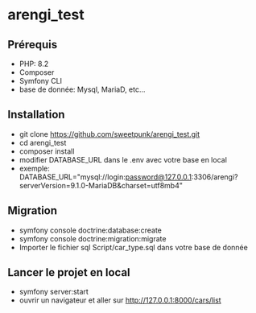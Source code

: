 # arengi_test

## Prérequis

- PHP: 8.2
- Composer
- Symfony CLI
- base de donnée: Mysql, MariaD, etc...

## Installation

- git clone https://github.com/sweetpunk/arengi_test.git
- cd arengi_test
- composer install
- modifier DATABASE_URL dans le .env avec votre base en local
- exemple: DATABASE_URL="mysql://login:password@127.0.0.1:3306/arengi?serverVersion=9.1.0-MariaDB&charset=utf8mb4"

## Migration

- symfony console doctrine:database:create
- symfony console doctrine:migration:migrate
- Importer le fichier sql Script/car_type.sql dans votre base de donnée

## Lancer le projet en local

- symfony server:start
- ouvrir un navigateur et aller sur http://127.0.0.1:8000/cars/list


